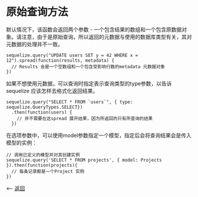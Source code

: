 # 原始查询方法

默认情况下，该函数会返回两个参数 - 一个包含结果的数组和一个包含原数据对象。请注意，由于是原始查询，所以返回的元数据与使用的数据库类型有关，其对元数据的处理并不一致。

````
sequelize.query("UPDATE users SET y = 42 WHERE x = 12").spread(function(results, metadata) {
  // Results 会是一个空数组和一个包含受影响行数的metadata 元数据对象
})
````

如果不想使用元数据，可以查询时指定表示查询类型的type参数，以告诉sequelize 应该怎样去格式化返回结果。

````
sequelize.query("SELECT * FROM `users`", { type: sequelize.QueryTypes.SELECT})
  .then(function(users) {
    // 并不需要在这spread 展开结果，因为所返回的只有所查询的结果
  })
````
  
在选项参数中，可以使用model参数指定一个模型，指定后会将查询结果会是传入模型的实例：

````
// 调用已定义的模型并对其创建实例
sequelize.query('SELECT * FROM projects', { model: Projects }).then(function(projects){
  // 每条记录都是一个Project 实例
})
````



<-- [返回](../catalogue.md)